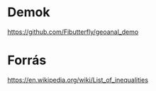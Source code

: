 # Demok
https://github.com/Fibutterfly/geoanal_demo

# Forrás
https://en.wikipedia.org/wiki/List_of_inequalities